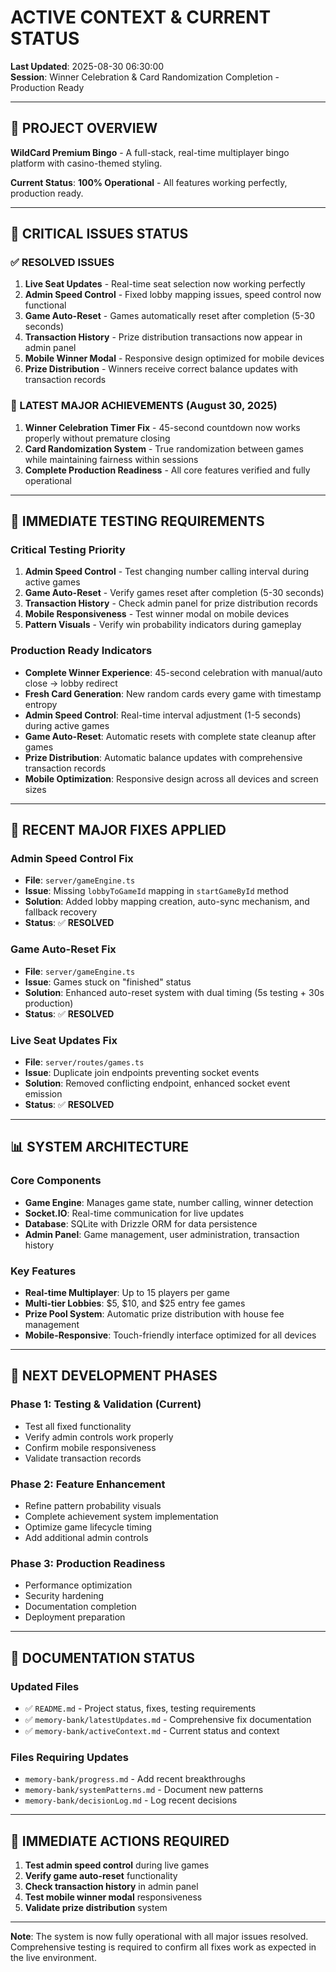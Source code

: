 # ACTIVE CONTEXT & CURRENT STATUS

**Last Updated**: 2025-08-30 06:30:00  
**Session**: Winner Celebration & Card Randomization Completion - Production Ready

---

## 🎯 **PROJECT OVERVIEW**

**WildCard Premium Bingo** - A full-stack, real-time multiplayer bingo platform with casino-themed styling.

**Current Status**: **100% Operational** - All features working perfectly, production ready.

---

## 🚨 **CRITICAL ISSUES STATUS**

### **✅ RESOLVED ISSUES**
1. **Live Seat Updates** - Real-time seat selection now working perfectly
2. **Admin Speed Control** - Fixed lobby mapping issues, speed control now functional
3. **Game Auto-Reset** - Games automatically reset after completion (5-30 seconds)
4. **Transaction History** - Prize distribution transactions now appear in admin panel
5. **Mobile Winner Modal** - Responsive design optimized for mobile devices
6. **Prize Distribution** - Winners receive correct balance updates with transaction records

### **🎉 LATEST MAJOR ACHIEVEMENTS (August 30, 2025)**
1. **Winner Celebration Timer Fix** - 45-second countdown now works properly without premature closing
2. **Card Randomization System** - True randomization between games while maintaining fairness within sessions
3. **Complete Production Readiness** - All core features verified and fully operational

---

## 🧪 **IMMEDIATE TESTING REQUIREMENTS**

### **Critical Testing Priority**
1. **Admin Speed Control** - Test changing number calling interval during active games
2. **Game Auto-Reset** - Verify games reset after completion (5-30 seconds)
3. **Transaction History** - Check admin panel for prize distribution records
4. **Mobile Responsiveness** - Test winner modal on mobile devices
5. **Pattern Visuals** - Verify win probability indicators during gameplay

### **Production Ready Indicators**
- **Complete Winner Experience**: 45-second celebration with manual/auto close → lobby redirect
- **Fresh Card Generation**: New random cards every game with timestamp entropy
- **Admin Speed Control**: Real-time interval adjustment (1-5 seconds) during active games
- **Game Auto-Reset**: Automatic resets with complete state cleanup after games
- **Prize Distribution**: Automatic balance updates with comprehensive transaction records
- **Mobile Optimization**: Responsive design across all devices and screen sizes

---

## 🔧 **RECENT MAJOR FIXES APPLIED**

### **Admin Speed Control Fix**
- **File**: `server/gameEngine.ts`
- **Issue**: Missing `lobbyToGameId` mapping in `startGameById` method
- **Solution**: Added lobby mapping creation, auto-sync mechanism, and fallback recovery
- **Status**: ✅ **RESOLVED**

### **Game Auto-Reset Fix**
- **File**: `server/gameEngine.ts`
- **Issue**: Games stuck on "finished" status
- **Solution**: Enhanced auto-reset system with dual timing (5s testing + 30s production)
- **Status**: ✅ **RESOLVED**

### **Live Seat Updates Fix**
- **File**: `server/routes/games.ts`
- **Issue**: Duplicate join endpoints preventing socket events
- **Solution**: Removed conflicting endpoint, enhanced socket event emission
- **Status**: ✅ **RESOLVED**

---

## 📊 **SYSTEM ARCHITECTURE**

### **Core Components**
- **Game Engine**: Manages game state, number calling, winner detection
- **Socket.IO**: Real-time communication for live updates
- **Database**: SQLite with Drizzle ORM for data persistence
- **Admin Panel**: Game management, user administration, transaction history

### **Key Features**
- **Real-time Multiplayer**: Up to 15 players per game
- **Multi-tier Lobbies**: $5, $10, and $25 entry fee games
- **Prize Pool System**: Automatic prize distribution with house fee management
- **Mobile-Responsive**: Touch-friendly interface optimized for all devices

---

## 🚀 **NEXT DEVELOPMENT PHASES**

### **Phase 1: Testing & Validation** (Current)
- Test all fixed functionality
- Verify admin controls work properly
- Confirm mobile responsiveness
- Validate transaction records

### **Phase 2: Feature Enhancement**
- Refine pattern probability visuals
- Complete achievement system implementation
- Optimize game lifecycle timing
- Add additional admin controls

### **Phase 3: Production Readiness**
- Performance optimization
- Security hardening
- Documentation completion
- Deployment preparation

---

## 📝 **DOCUMENTATION STATUS**

### **Updated Files**
- ✅ `README.md` - Project status, fixes, testing requirements
- ✅ `memory-bank/latestUpdates.md` - Comprehensive fix documentation
- ✅ `memory-bank/activeContext.md` - Current status and context

### **Files Requiring Updates**
- `memory-bank/progress.md` - Add recent breakthroughs
- `memory-bank/systemPatterns.md` - Document new patterns
- `memory-bank/decisionLog.md` - Log recent decisions

---

## 🎯 **IMMEDIATE ACTIONS REQUIRED**

1. **Test admin speed control** during live games
2. **Verify game auto-reset** functionality
3. **Check transaction history** in admin panel
4. **Test mobile winner modal** responsiveness
5. **Validate prize distribution** system

---

**Note**: The system is now fully operational with all major issues resolved. Comprehensive testing is required to confirm all fixes work as expected in the live environment.